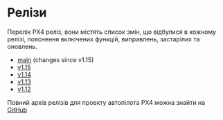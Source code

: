 # Релізи

Перелік PX4 реліз, вони містять список змін, що відбулися в кожному релізі, пояснення включених функцій, виправлень, застарілих та оновлень.

- [main](../releases/main.md) (changes since v1.15)
- [v1.15](../releases/1.15.md) <Badge type="warning" text="Beta"/>
- [v1.14](../releases/1.14.md) <Badge type="info" text="Stable"/>
- [v1.13](../releases/1.13.md)
- [v1.12](../releases/1.12.md)

Повний архів релізів для проекту автопілота PX4 можна знайти на [GitHub](https://github.com/PX4/PX4-Autopilot/releases)
